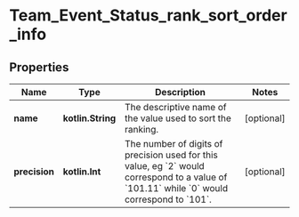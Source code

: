 
# Team_Event_Status_rank_sort_order_info

## Properties
Name | Type | Description | Notes
------------ | ------------- | ------------- | -------------
**name** | **kotlin.String** | The descriptive name of the value used to sort the ranking. |  [optional]
**precision** | **kotlin.Int** | The number of digits of precision used for this value, eg &#x60;2&#x60; would correspond to a value of &#x60;101.11&#x60; while &#x60;0&#x60; would correspond to &#x60;101&#x60;. |  [optional]



